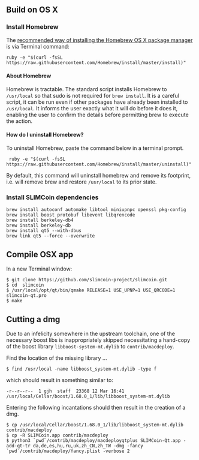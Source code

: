 ## Build on OS X

### Install Homebrew

The [recommended way of installing the Homebrew OS X package manager](http://brew.sh/) is via Terminal command:

    ruby -e "$(curl -fsSL https://raw.githubusercontent.com/Homebrew/install/master/install)"

#### About Homebrew

Homebrew is tractable. The standard script installs Homebrew to `/usr/local` so that sudo is not required for `brew install`. It is a careful script, it can be run even if other packages have already been installed to `/usr/local`. It informs the user exactly what it will do before it does it, enabling the user to confirm the details before permitting brew to execute the action.

#### How do I uninstall Homebrew?

To uninstall Homebrew, paste the command below in a terminal prompt.
     
     ruby -e "$(curl -fsSL https://raw.githubusercontent.com/Homebrew/install/master/uninstall)"

By default, this command will uninstall homebrew and remove its footprint, i.e. will remove brew and restore `/usr/local` to its prior state.

### Install SLIMCoin dependencies

    brew install autoconf automake libtool miniupnpc openssl pkg-config
    brew install boost protobuf libevent libqrencode
    brew install berkeley-db4
    brew install berkeley-db
    brew install qt5 --with-dbus
    brew link qt5 --force --overwrite

## Compile OSX app

In a new Terminal window:

    $ git clone https://github.com/slimcoin-project/slimcoin.git
    $ cd  slimcoin
    $ /usr/local/opt/qt/bin/qmake RELEASE=1 USE_UPNP=1 USE_QRCODE=1 slimcoin-qt.pro
    $ make

## Cutting a dmg

Due to an infelicity somewhere in the upstream toolchain, one of the necessary boost libs
is inappropriately skipped necessitating a hand-copy of the boost library
`libboost-system-mt.dylib` to `contrib/macdeploy`.

Find the location of the missing library ...

    $ find /usr/local -name libboost_system-mt.dylib -type f

which should result in something similar to:

    -r--r--r--  1 gjh  staff  23368 12 Mar 16:41 /usr/local/Cellar/boost/1.68.0_1/lib/libboost_system-mt.dylib

Entering the following incantations should then result in the creation of a dmg.

    $ cp /usr/local/Cellar/boost/1.68.0_1/lib/libboost_system-mt.dylib contrib/macdeploy
    $ cp -R SLIMCoin.app contrib/macdeploy
    $ python3 `pwd`/contrib/macdeploy/macdeployqtplus SLIMCoin-Qt.app -add-qt-tr da,de,es,hu,ru,uk,zh_CN,zh_TW -dmg -fancy `pwd`/contrib/macdeploy/fancy.plist -verbose 2

